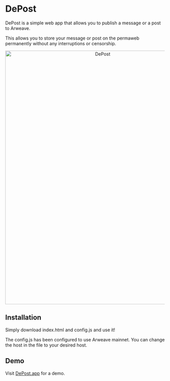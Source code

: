 # DePost
DePost is a simple web app that allows you to publish a message or a post to Arweave. 

This allows you to store your message or post on the permaweb permanently without any interruptions or censorship. 

<p align="center">
  <img src="https://depost.app/assets/depost_webapp.png" alt="DePost" width="600" height="800">
</p>

## Installation
Simply download index.html and config.js and use it! 

The config.js has been configured to use Arweave mainnet. You can change the host in the file to your desired host. 

## Demo
Visit [DePost.app](https://depost.app) for a demo. 
